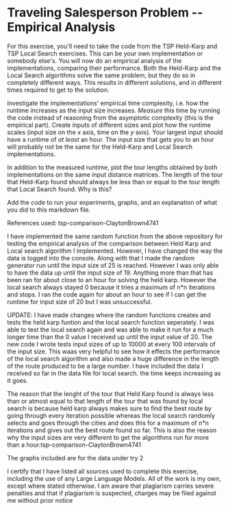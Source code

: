 # Traveling Salesperson Problem -- Empirical Analysis

For this exercise, you'll need to take the code from the TSP Held-Karp and TSP
Local Search exercises. This can be your own implementation or somebody else's.
You will now do an empirical analysis of the implementations, comparing their
performance. Both the Held-Karp and the Local Search algorithms solve the same
problem, but they do so in completely different ways. This results in different
solutions, and in different times required to get to the solution.

Investigate the implementations' empirical time complexity, i.e. how the runtime
increases as the input size increases. *Measure* this time by running the code
instead of reasoning from the asymptotic complexity (this is the empirical
part). Create inputs of different sizes and plot how the runtime scales (input
size on the $x$ axis, time on the $y$ axis). Your largest input should have a
runtime of *at least* an hour. The input size that gets you to an hour will
probably not be the same for the Held-Karp and Local Search implementations.

In addition to the measured runtime, plot the tour lengths obtained by both
implementations on the same input distance matrices. The length of the tour that
Held-Karp found should always be less than or equal to the tour length that
Local Search found. Why is this?

Add the code to run your experiments, graphs, and an explanation of what you did
to this markdown file.


References used:
tsp-comparison-ClaytonBrown4741

I have implemented the same random function from the above repository for testing the empirical analysis of the comparison between Held Karp and Local search algorithm I implemented. However, I have changed the way the data is logged into the console. Along with that I made the random generator run until the input size of 25 is reached. However I was only able to have the data up until the input size of 19. Anything more than that has been ran for about close to an hour for solving the held karp. However the local search always stayed 0 because it tries a maximum of n*n iterations and stops. I ran the code again for about an hour to see if I can get the runtime for input size of 20 but I was unsuccessful. 

UPDATE: I have made changes where the random functions creates and tests the held karp funtion and the local search function seperately. I was able to test the local search again and was able to make it run for a much longer time than the 0 value I received up until the input value of 20. The new code I wrote tests input sizes of up to 10000 at every 100 intervals of the input size. This waas very helpful to see how it effects the performance of the local search algorithm and also made a huge difference in the length of the route produced to be a large number. I have included the data I received so far in the data file for local search. the time keeps increasing as it goes. 

The reason that the lenght of the tour that Held Karp found is always less than or atmost equal to that length of the tour that was found by local search is because held karp always makes sure to find the best route by going through every iteration possible whereas the local search randomly selects and goes through the cities and does this for a maximum of n*n iterations and gives out the best route found so far. This is also the reason why the input sizes are very different to get the algorithms run for more than a hour.tsp-comparison-ClaytonBrown4741  

The graphs included are for the data under try 2

I certify that I have listed all sources used to complete this exercise, including the use of any Large Language Models. All of the work is my own, except where stated otherwise. I am aware that plagiarism carries severe penalties and that if plagiarism is suspected, charges may be filed against me without prior notice
